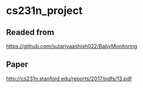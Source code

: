 # cs231n_project

## Readed from 
https://github.com/sutariyaashish022/BabyMonitoring

## Paper
http://cs231n.stanford.edu/reports/2017/pdfs/13.pdf
